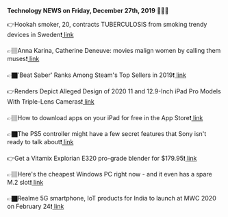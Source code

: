 <b>Technology NEWS on Friday, December 27th, 2019</b> 📡📡📡 

👉Hookah smoker, 20, contracts TUBERCULOSIS from smoking trendy devices in Sweden❗️<a href='https://techblock.club/?p=1852'> link</a>

👉🏽Anna Karina, Catherine Deneuve: movies malign women by calling them muses❗️<a href='https://techblock.club/?p=1854'> link</a>

👉🏿'Beat Saber' Ranks Among Steam's Top Sellers in 2019❗️<a href='https://techblock.club/?p=1856'> link</a>

👉Renders Depict Alleged Design of 2020 11 and 12.9-Inch iPad Pro Models With Triple-Lens Cameras❗️<a href='https://techblock.club/?p=1858'> link</a>

👉🏽How to download apps on your iPad for free in the App Store❗️<a href='https://techblock.club/?p=1860'> link</a>

👉🏿The PS5 controller might have a few secret features that Sony isn't ready to talk about❗️<a href='https://techblock.club/?p=1862'> link</a>

👉Get a Vitamix Explorian E320 pro-grade blender for $179.95❗️<a href='https://techblock.club/?p=1864'> link</a>

👉🏽Here's the cheapest Windows PC right now - and it even has a spare M.2 slot❗️<a href='https://techblock.club/?p=1866'> link</a>

👉🏿Realme 5G smartphone, IoT products for India to launch at MWC 2020 on February 24❗️<a href='https://techblock.club/?p=1868'> link</a>

